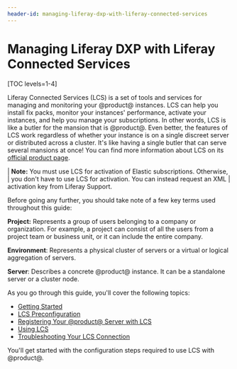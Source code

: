 ```yaml
---
header-id: managing-liferay-dxp-with-liferay-connected-services
---
```


# Managing Liferay DXP with Liferay Connected Services

[TOC levels=1-4]

Liferay Connected Services (LCS) is a set of tools and services for managing and
monitoring your @product@ instances. LCS can help you install fix packs, monitor
your instances' performance, activate your instances, and help you manage your
subscriptions. In other words, LCS is like a butler for the mansion that is
@product@. Even better, the features of LCS work regardless of whether your
instance is on a single discreet server or distributed across a cluster. It's
like having a single butler that can serve several mansions at once! You can
find more information about LCS on its 
[official product page](http://www.liferay.com/products/liferay-connected-services). 

| **Note:** You must use LCS for activation of Elastic subscriptions. Otherwise, 
| you don't have to use LCS for activation. You can instead request an XML 
| activation key from Liferay Support. 

Before going any further, you should take note of a few key terms used 
throughout this guide: 

**Project:** Represents a group of users belonging to a company or 
organization. For example, a project can consist of all the users from a 
project team or business unit, or it can include the entire company. 

**Environment**: Represents a physical cluster of servers or a virtual or
logical aggregation of servers. 

**Server**: Describes a concrete @product@ instance. It can be a standalone 
server or a cluster node. 

As you go through this guide, you'll cover the following topics: 

-   [Getting Started](/docs/7-2/deploy/-/knowledge_base/d/getting-started-with-lcs)
-   [LCS Preconfiguration](/docs/7-2/deploy/-/knowledge_base/d/lcs-preconfiguration)
-   [Registering Your @product@ Server with LCS](/docs/7-2/deploy/-/knowledge_base/d/activating-your-liferay-dxp-server-with-lcs)
-   [Using LCS](/docs/7-2/deploy/-/knowledge_base/d/using-lcs)
-   [Troubleshooting Your LCS Connection](/docs/7-2/deploy/-/knowledge_base/d/troubleshooting-your-lcs-connection)

You'll get started with the configuration steps required to use LCS with 
@product@. 
